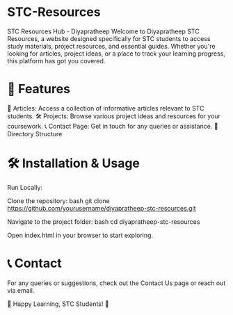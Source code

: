 # STC-Resources
STC Resources Hub - Diyapratheep
Welcome to Diyapratheep STC Resources, a website designed specifically for STC students to access study materials, project resources, and essential guides. Whether you're looking for articles, project ideas, or a place to track your learning progress, this platform has got you covered.

# 📌 Features
📖 Articles: Access a collection of informative articles relevant to STC students.
🛠 Projects: Browse various project ideas and resources for your coursework.
📞 Contact Page: Get in touch for any queries or assistance.
📂 Directory Structure

# 🛠 Installation & Usage
Run Locally:

Clone the repository:
bash git clone https://github.com/yourusername/diyapratheep-stc-resources.git

Navigate to the project folder:
bash cd diyapratheep-stc-resources

Open index.html in your browser to start exploring.

# 📞 Contact
For any queries or suggestions, check out the Contact Us page or reach out via email.

🚀 Happy Learning, STC Students! 🚀
